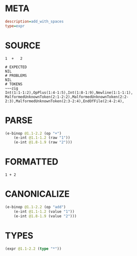 # META
~~~ini
description=add_with_spaces
type=expr
~~~
# SOURCE
~~~roc
1  +   2
~~~
~~~
# EXPECTED
NIL
# PROBLEMS
NIL
# TOKENS
~~~zig
Int(1:1-1:2),OpPlus(1:4-1:5),Int(1:8-1:9),Newline(1:1-1:1),
MalformedUnknownToken(2:1-2:2),MalformedUnknownToken(2:2-2:3),MalformedUnknownToken(2:3-2:4),EndOfFile(2:4-2:4),
~~~
# PARSE
~~~clojure
(e-binop @1.1-2.2 (op "+")
	(e-int @1.1-1.2 (raw "1"))
	(e-int @1.8-1.9 (raw "2")))
~~~
# FORMATTED
~~~roc
1 + 2
~~~
# CANONICALIZE
~~~clojure
(e-binop @1.1-2.2 (op "add")
	(e-int @1.1-1.2 (value "1"))
	(e-int @1.8-1.9 (value "2")))
~~~
# TYPES
~~~clojure
(expr @1.1-2.2 (type "*"))
~~~
